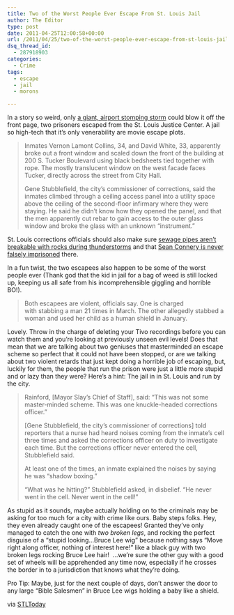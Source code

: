 ```yaml
---
title: Two of the Worst People Ever Escape From St. Louis Jail
author: The Editor
type: post
date: 2011-04-25T12:00:58+00:00
url: /2011/04/25/two-of-the-worst-people-ever-escape-from-st-louis-jail/
dsq_thread_id:
  - 287918903
categories:
  - Crime
tags:
  - escape
  - jail
  - morons

---
```

[<img class="alignright size-full wp-image-9742" title="david_white_escaped" src="http://media.punchingkitty.com/wordpress/2011/04/david_white_escaped.jpg?filter=resize&w=250" alt="" />][1]In a story so weird, only <a href="http://punchingkitty.com/2011/04/23/storms-destroy-lambert-airport-damage-only-noticeable-in-nicer-east-terminal/" target="_blank">a giant, airport stomping storm</a> could blow it off the front page, two prisoners escaped from the St. Louis Justice Center. A jail so high-tech that it&#8217;s only venerability are movie escape plots.

> Inmates Vernon Lamont Collins, 34, and David White, 33, apparently broke out a front window and scaled down the front of the building at 200 S. Tucker Boulevard using black bedsheets tied together with rope. The mostly translucent window on the west facade faces Tucker, directly across the street from City Hall.
> 
> Gene Stubblefield, the city&#8217;s commissioner of corrections, said the inmates climbed through a ceiling access panel into a utility space above the ceiling of the second-floor infirmary where they were staying. He said he didn&#8217;t know how they opened the panel, and that the men apparently cut rebar to gain access to the outer glass window and broke the glass with an unknown &#8220;instrument.&#8221;

St. Louis corrections officials should also make sure <a href="http://www.imdb.com/title/tt0111161/" target="_blank">sewage pipes aren&#8217;t breakable with rocks during thunderstorms</a> and that <a href="http://www.imdb.com/title/tt0117500/" target="_blank">Sean Connery is never falsely imprisoned</a> there.

In a fun twist, the two escapees also happen to be some of the worst people ever (Thank god that the kid in jail for a bag of weed is still locked up, keeping us all safe from his incomprehensible giggling and horrible BO!).

> Both escapees are violent, officials say. One is charged with stabbing a man 21 times in March. The other allegedly stabbed a woman and used her child as a human shield in January.

Lovely. Throw in the charge of deleting your Tivo recordings before you can watch them and you&#8217;re looking at previously unseen evil levels! Does that mean that we are talking about two geniuses that masterminded an escape scheme so perfect that it could not have been stopped, or are we talking about two violent retards that just kept doing a horrible job of escaping, but, luckily for them, the people that run the prison were just a little more stupid and or lazy than they were? Here&#8217;s a hint: The jail in in St. Louis and run by the city.

> Rainford, [Mayor Slay&#8217;s Chief of Staff], said: &#8220;This was not some master-minded scheme. This was one knuckle-headed corrections officer.&#8221;
> 
> [Gene Stubblefield, the city&#8217;s commissioner of corrections] told reporters that a nurse had heard noises coming from the inmate&#8217;s cell three times and asked the corrections officer on duty to investigate each time. But the corrections officer never entered the cell, Stubblefield said.
> 
> At least one of the times, an inmate explained the noises by saying he was &#8220;shadow boxing.&#8221;
> 
> &#8220;What was he hitting?&#8221; Stubblefield asked, in disbelief. &#8220;He never went in the cell. Never went in the cell!&#8221;

As stupid as it sounds, maybe actually holding on to the criminals may be asking for too much for a city with crime like ours. Baby steps folks. Hey, they even already caught one of the escapees! Granted they&#8217;ve only managed to catch the one with _two broken legs_, and rocking the perfect disguise of a &#8220;stupid looking&#8230;Bruce Lee wig&#8221; because nothing says &#8220;Move right along officer, nothing of interest here!&#8221; like a black guy with two broken legs rocking Bruce Lee hair!  &#8230;we&#8217;re sure the other guy with a good set of wheels will be apprehended any time now, especially if he crosses the border in to a jurisdiction that knows what they&#8217;re doing.

Pro Tip: Maybe, just for the next couple of days, don&#8217;t answer the door to any large &#8220;Bible Salesmen&#8221; in Bruce Lee wigs holding a baby like a shield.

via <a href="http://www.stltoday.com/news/local/crime-and-courts/article_ee4a8808-6cdd-11e0-8bcb-001a4bcf6878.html" target="_blank">STLToday</a>

 [1]: http://media.punchingkitty.com/wordpress/2011/04/david_white_escaped.jpg